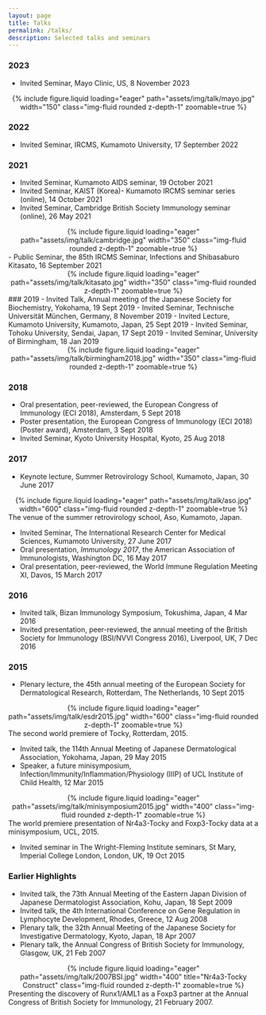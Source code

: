 ```yaml
---
layout: page
title: Talks
permalink: /talks/
description: Selected talks and seminars
---
```


### 2023
- Invited Seminar, Mayo Clinic, US, 8 November 2023

<div class="row">
    <div style="text-align: center;">
        {% include figure.liquid loading="eager" path="assets/img/talk/mayo.jpg"  width="150" class="img-fluid rounded z-depth-1" zoomable=true %}
    </div>
</div>

### 2022

- Invited Seminar, IRCMS, Kumamoto University, 17 September 2022

### 2021

- Invited Seminar, Kumamoto AIDS seminar, 19 October 2021
- Invited Seminar, KAIST (Korea)- Kumamoto IRCMS seminar series (online), 14 October 2021
- Invited Seminar, Cambridge British Society Immunology seminar (online), 26 May 2021

<div class="row">
    <div style="text-align: center;">
        {% include figure.liquid loading="eager" path="assets/img/talk/cambridge.jpg"  width="350" class="img-fluid rounded z-depth-1" zoomable=true %}
    </div>
</div>
- Public Seminar, the 85th IRCMS Seminar, Infections and Shibasaburo Kitasato, 16 September 2021

<div class="row">
    <div style="text-align: center;">
        {% include figure.liquid loading="eager" path="assets/img/talk/kitasato.jpg"  width="350" class="img-fluid rounded z-depth-1" zoomable=true %}
    </div>
</div>
### 2019
- Invited Talk, Annual meeting of the Japanese Society for Biochemistry, Yokohama, 19 Sept 2019
- Invited Seminar, Technische Universität München, Germany, 8 November 2019
- Invited Lecture, Kumamoto University, Kumamoto, Japan, 25 Sept 2019
- Invited Seminar, Tohoku University, Sendai, Japan, 17 Sept 2019
- Invited Seminar, University of Birmingham, 18 Jan 2019

<div class="row">
    <div style="text-align: center;">
        {% include figure.liquid loading="eager" path="assets/img/talk/birmingham2018.jpg"  width="350" class="img-fluid rounded z-depth-1" zoomable=true %}
    </div>
</div>

### 2018

- Oral presentation, peer-reviewed, the European Congress of Immunology (ECI 2018), Amsterdam, 5 Sept 2018
- Poster presentation, the European Congress of Immunology (ECI 2018) (Poster award), Amsterdam, 3 Sept 2018
- Invited Seminar, Kyoto University Hospital, Kyoto, 25 Aug 2018

### 2017
- Keynote lecture, Summer Retrovirology School, Kumamoto, Japan, 30 June 2017

<div class="row">
    <div style="text-align: center;">
        {% include figure.liquid loading="eager" path="assets/img/talk/aso.jpg"  width="600" class="img-fluid rounded z-depth-1" zoomable=true %}
    </div>
</div>
<div class="caption">
The venue of the summer retrovirology school, Aso, Kumamoto, Japan.
</div>

- Invited Seminar, The International Research Center for Medical Sciences, Kumamoto University, 27 June 2017
- Oral presentation, _Immunology 2017_, the American Association of Immunologists, Washington DC, 16 May 2017
- Oral presentation, peer-reviewed, the World Immune Regulation Meeting XI, Davos, 15 March 2017

### 2016
- Invited talk, Bizan Immunology Symposium, Tokushima, Japan, 4 Mar 2016
- Invited presentation, peer-reviewed, the annual meeting of the British Society for Immunology (BSI/NVVI Congress 2016), Liverpool, UK, 7 Dec 2016

### 2015
- Plenary lecture, the 45th annual meeting of the European Society for Dermatological Research, Rotterdam, The Netherlands, 10 Sept 2015

<div class="row">
    <div style="text-align: center;">
        {% include figure.liquid loading="eager" path="assets/img/talk/esdr2015.jpg"  width="600" class="img-fluid rounded z-depth-1" zoomable=true %}
    </div>
</div>
<div class="caption">
 The second world premiere of Tocky, Rotterdam, 2015.
</div>



- Invited talk, the 114th Annual Meeting of Japanese Dermatological Association, Yokohama, Japan, 29 May 2015
- Speaker, a future minisymposium, Infection/Immunity/Inflammation/Physiology (IIIP) of UCL Institute of Child Health, 12 Mar 2015

<div class="row">
    <div style="text-align: center;">
        {% include figure.liquid loading="eager" path="assets/img/talk/minisymposium2015.jpg"  width="400" class="img-fluid rounded z-depth-1" zoomable=true %}
    </div>
</div>
<div class="caption">
 The world premiere presentation of Nr4a3-Tocky and Foxp3-Tocky data at a minisymposium, UCL, 2015.
</div>


- Invited seminar in The Wright-Fleming Institute seminars, St Mary, Imperial College London, London, UK, 19 Oct 2015

### Earlier Highlights
- Invited talk, the 73th Annual Meeting of the Eastern Japan Division of Japanese Dermatologist Association, Kohu, Japan, 18 Sept 2009
- Invited talk, the 4th International Conference on Gene Regulation in Lymphocyte Development, Rhodes, Greece, 12 Aug 2008
- Plenary talk, the 32th Annual Meeting of the Japanese Society for Investigative Dermatology, Kyoto, Japan, 18 Apr 2007
- Plenary talk, the Annual Congress of British Society for Immunology, Glasgow, UK, 21 Feb 2007

<div class="row">
    <div style="text-align: center;">
        {% include figure.liquid loading="eager" path="assets/img/talk/2007BSI.jpg"  width="400" title="Nr4a3-Tocky Construct" class="img-fluid rounded z-depth-1" zoomable=true %}
    </div>
</div>
<div class="caption">
 Presenting the discovery of Runx1/AML1 as a Foxp3 partner at the Annual Congress of British Society for Immunology, 21 February 2007.
</div>

